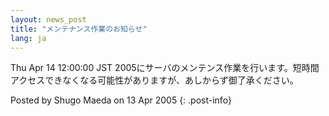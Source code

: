 ```yaml
---
layout: news_post
title: "メンテナンス作業のお知らせ"
lang: ja
---
```


Thu Apr 14 12:00:00 JST
2005にサーバのメンテンス作業を行います。短時間アクセスできなくなる可能性がありますが、あしからず御了承ください。

Posted by Shugo Maeda on 13 Apr 2005
{: .post-info}

